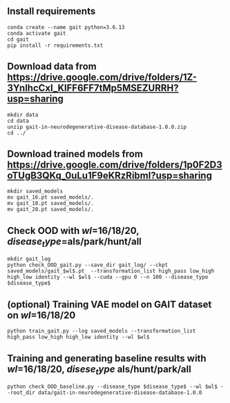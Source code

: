 ## Install requirements
    conda create --name gait python=3.6.13
    conda activate gait
    cd gait
    pip install -r requirements.txt

## Download data from https://drive.google.com/drive/folders/1Z-3YnlhcCxI_KlFF6FF7tMp5MSEZURRH?usp=sharing
    mkdir data
    cd data
    unzip gait-in-neurodegenerative-disease-database-1.0.0.zip
    cd ../

## Download trained models from https://drive.google.com/drive/folders/1p0F2D3oTUgB3QKq_0uLu1F9eKRzRibml?usp=sharing
    mkdir saved_models
    mv gait_16.pt saved_models/.
    mv gait_18.pt saved_models/.
    mv gait_20.pt saved_models/.

## Check OOD with $wl$=16/18/20, $disease_type$=als/park/hunt/all
    mkdir gait_log
    python check_OOD_gait.py --save_dir gait_log/ --ckpt saved_models/gait_$wl$.pt  --transformation_list high_pass low_high high_low identity --wl $wl$ --cuda --gpu 0 --n 100 --disease_type $disease_type$

## (optional) Training VAE model on GAIT dataset on $wl$=16/18/20
    python train_gait.py --log saved_models --transformation_list high_pass low_high high_low identity --wl $wl$
    
## Training and generating baseline results with $wl$=16/18/20, $disese_type$ als/hunt/park/all
    python check_OOD_baseline.py --disease_type $disease_type$ --wl $wl$ --root_dir data/gait-in-neurodegenerative-disease-database-1.0.0

